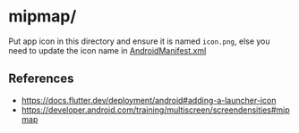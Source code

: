 # mipmap/
Put app icon in this directory and ensure it is named `icon.png`, else you need to update the icon name in [AndroidManifest.xml](../../../main/AndroidManifest.xml)

## References
- https://docs.flutter.dev/deployment/android#adding-a-launcher-icon
- https://developer.android.com/training/multiscreen/screendensities#mipmap